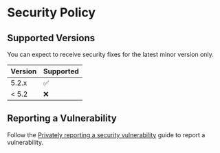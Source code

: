 # Security Policy

## Supported Versions

You can expect to receive security fixes for the latest minor version only.

| Version | Supported          |
|---------| ------------------ |
| 5.2.x   | :white_check_mark: |
| < 5.2   | :x:                |

## Reporting a Vulnerability

Follow the [Privately reporting a security vulnerability] guide to report a vulnerability.

[Privately reporting a security vulnerability]: https://docs.github.com/en/code-security/security-advisories/guidance-on-reporting-and-writing/privately-reporting-a-security-vulnerability
